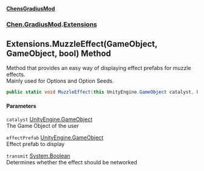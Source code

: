 
#### [ChensGradiusMod](index 'index')

### [Chen.GradiusMod](neHTXX+yFsk1RpXqjkv9zg 'Chen.GradiusMod').[Extensions](MwRmIyAAEXRsALWGh0ZEdw 'Chen.GradiusMod.Extensions')

## Extensions.MuzzleEffect(GameObject, GameObject, bool) Method
Method that provides an easy way of displaying effect prefabs for muzzle effects.  
Mainly used for Options and Option Seeds.  
```csharp
public static void MuzzleEffect(this UnityEngine.GameObject catalyst, UnityEngine.GameObject effectPrefab, bool transmit);
```

#### Parameters
<a name='Chen_GradiusMod_Extensions_MuzzleEffect(UnityEngine_GameObject_UnityEngine_GameObject_bool)_catalyst'></a>
`catalyst` [UnityEngine.GameObject](https://docs.microsoft.com/en-us/dotnet/api/UnityEngine.GameObject 'UnityEngine.GameObject')  
The Game Object of the user
  
<a name='Chen_GradiusMod_Extensions_MuzzleEffect(UnityEngine_GameObject_UnityEngine_GameObject_bool)_effectPrefab'></a>
`effectPrefab` [UnityEngine.GameObject](https://docs.microsoft.com/en-us/dotnet/api/UnityEngine.GameObject 'UnityEngine.GameObject')  
Effect prefab to display
  
<a name='Chen_GradiusMod_Extensions_MuzzleEffect(UnityEngine_GameObject_UnityEngine_GameObject_bool)_transmit'></a>
`transmit` [System.Boolean](https://docs.microsoft.com/en-us/dotnet/api/System.Boolean 'System.Boolean')  
Determines whether the effect should be networked
  
